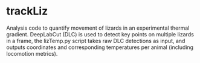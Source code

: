# trackLiz

Analysis code to quantify movement of lizards in an experimental thermal gradient. DeepLabCut (DLC) is used to detect key points on multiple lizards in a frame, the lizTemp.py script takes raw DLC detections as input, and outputs coordinates and corresponding temperatures per animal (including locomotion metrics).
